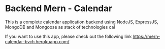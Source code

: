 # Backend Mern - Calendar

This is a complete calendar application backend using NodeJS, ExpressJS, MongoDB and Mongoose as stack of technologies
cal

If you want to use this app, please check out the following link https://mern-calendar-bvch.herokuapp.com/

